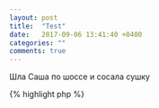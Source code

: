 ```yaml
---
layout: post
title:  "Test"
date:   2017-09-06 13:41:40 +0400
categories: ""
comments: true
---
```


Шла Саша по шоссе и сосала сушку

{% highlight php %}
<?php
function add(float $x, float $y): float
{
  return $x + $y;
}
echo add(5, 7).PHP_EOL;
{% endhighlight %}

